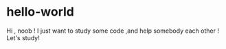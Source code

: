 # hello-world


Hi , noob !
I just want to study some code ,and  help somebody each other !
Let's study!


